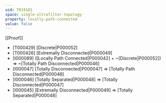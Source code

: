 ```yaml
---
uid: T019181
space: single-ultrafilter-topology
property: locally-path-connected
value: false
---
```

[[Proof]]

* [T000429] [Discrete|P000052]
* [T000426] [Extremally Disconnected|P000049]
* [I000089] ([Locally Path Connected|P000042] + ~[Discrete|P000052]) => ~[Totally Path Disconnected|P000046]
* [I000047] [Totally Disconnected|P000047] => [Totally Path Disconnected|P000046]
* [I000046] [Totally Separated|P000048] => [Totally Disconnected|P000047]
* [I000045] [Extremally Disconnected|P000049] => [Totally Separated|P000048]

